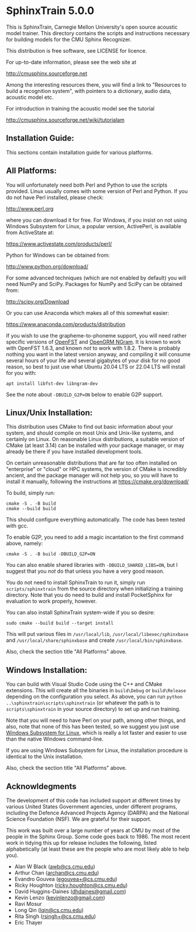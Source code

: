 SphinxTrain 5.0.0
=================

This is SphinxTrain, Carnegie Mellon University's open source acoustic
model trainer. This directory contains the scripts and instructions
necessary for building models for the CMU Sphinx Recognizer.

This distribution is free software, see LICENSE for licence.

For up-to-date information, please see the web site at

   http://cmusphinx.sourceforge.net

Among the interesting resources there, you will find a link to
"Resources to build a recognition system", with pointers to a
dictionary, audio data, acoustic model etc.

For introduction in training the acoustic model see the tutorial

http://cmusphinx.sourceforge.net/wiki/tutorialam

Installation Guide:
-------------------

This sections contain installation guide for various platforms. 

All Platforms:
--------------

You will unfortunately need both Perl and Python to use the scripts
provided. Linux usually comes with some version of Perl and Python. If
you do not have Perl installed, please check:

http://www.perl.org

where you can download it for free. For Windows, if you insist on not
using Windows Subsystem for Linux, a popular version, ActivePerl, is
available from ActiveState at:

https://www.activestate.com/products/perl/

Python for Windows can be obtained from:

http://www.python.org/download/

For some advanced techniques (which are not enabled by default) you
will need NumPy and SciPy.  Packages for NumPy and SciPy can be
obtained from:

http://scipy.org/Download

Or you can use Anaconda which makes all of this somewhat easier:

https://www.anaconda.com/products/distribution

If you wish to use the grapheme-to-phoneme support, you will need
rather specific versions of
[OpenFST](https://www.openfst.org/twiki/bin/view/FST/WebHome) and
[OpenGRM
NGram](https://www.opengrm.org/twiki/bin/view/GRM/NGramLibrary).  It
is known to work with OpenFST 1.6.3, and known *not* to work with
1.8.2. There is probably nothing you want in the latest version
anyway, and compiling it will consume several hours of your life and
several gigabytes of your disk for no good reason, so best to just use
what Ubuntu 20.04 LTS or 22.04 LTS will install for you with:

    apt install libfst-dev libngram-dev

See the note about `-DBUILD_G2P=ON` below to enable G2P support.

Linux/Unix Installation:
------------------------

This distribution uses CMake to find out basic information about your
system, and should compile on most Unix and Unix-like systems, and
certainly on Linux.  On reasonable Linux distributions, a suitable
version of CMake (at least 3.14) can be installed with your package
manager, or may already be there if you have installed development
tools.

On certain unreasonable distributions that are far too often installed
on "enterprise" or "cloud" or HPC systems, the version of CMake is
incredibly ancient, and the package manager will not help you, so you
will have to install it manually, following the instructions at
https://cmake.org/download/

To build, simply run:

    cmake -S . -B build
    cmake --build build

This should configure everything automatically. The code has been
tested with gcc.

To enable G2P, you need to add a magic incantation to the first
command above, namely:

    cmake -S . -B build -DBUILD_G2P=ON
    
You can also enable shared libraries with `-DBUILD_SHARED_LIBS=ON`,
but I suggest that you *not* do that unless you have a very good
reason.

You do not need to install SphinxTrain to run it, simply run
`scripts/sphinxtrain` from the source directory when initializing a
training directory.  Note that you do need to build and install
PocketSphinx for evaluation to work properly, however.

You can also install SphinxTrain system-wide if you so desire:

    sudo cmake --build build --target install

This will put various files in `/usr/local/lib`,
`/usr/local/libexec/sphinxbase` and `/usr/local/share/sphinxbase` and
create `/usr/local/bin/sphinxbase`.

Also, check the section title "All Platforms" above.

Windows Installation:
---------------------

You can build with Visual Studio Code using the C++ and CMake
extensions.  This will create all the binaries in `build\Debug` or
`build\Release` depending on the configuration you select.  As above,
you can run `python ..\sphinxtrain\scripts\sphinxtrain` (or whatever
the path is to `scripts\sphinxtrain` in your source directory) to set
up and run training.

Note that you will need to have Perl on your path, among other things,
and also, note that none of this has been tested, so we suggest you just
use [Windows Subsystem for
Linux](https://learn.microsoft.com/en-us/windows/wsl/install), which
is really a lot faster and easier to use than the native Windows
command-line.

If you are using Windows Subsystem for Linux, the installation
procedure is identical to the Unix installation.

Also, check the section title "All Platforms" above.

Acknowldegments
---------------

The development of this code has included support at different times
by various United States Government agencies, under different programs,
including the Defence Advanced Projects Agency (DARPA) and the
National Science Foundation (NSF). We are grateful for their support.

This work was built over a large number of years at CMU by most of the
people in the Sphinx Group. Some code goes back to 1986. The most
recent work in tidying this up for release includes the following,
listed alphabetically (at least these are the people who are most
likely able to help you).

- Alan W Black (awb@cs.cmu.edu)
- Arthur Chan (archan@cs.cmu.edu)
- Evandro Gouvea (egouvea+@cs.cmu.edu)
- Ricky Houghton (ricky.houghton@cs.cmu.edu)
- David Huggins-Daines (dhdaines@gmail.com)
- Kevin Lenzo (kevinlenzo@gmail.com)
- Ravi Mosur
- Long Qin (lqin@cs.cmu.edu)
- Rita Singh (rsingh+@cs.cmu.edu)
- Eric Thayer
